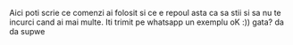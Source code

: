 Aici poti scrie ce comenzi ai folosit si ce e repoul asta ca sa stii si sa nu te incurci cand ai mai multe. Iti trimit pe whatsapp un exemplu
oK :))
gata?
da da
supwe
